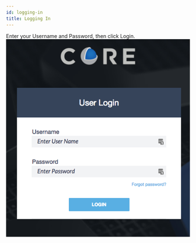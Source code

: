 ```yaml
---
id: logging-in
title: Logging In
---
```

Enter your Username and Password, then click <span class="buttonstyle">Login</span>.
![](/img/login/login_1.png)
